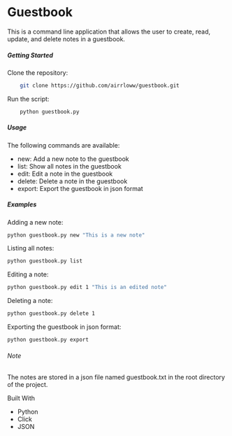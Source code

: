 # Guestbook
This is a command line application that allows the user to create, read, update, and delete notes in a guestbook.

##### Getting Started

Clone the repository:
```sh
	git clone https://github.com/airrloww/guestbook.git 
```

Run the script:
```sh
	python guestbook.py 
```

##### Usage
The following commands are available:
* new: Add a new note to the guestbook
* list: Show all notes in the guestbook
* edit: Edit a note in the guestbook
* delete: Delete a note in the guestbook
* export: Export the guestbook in json format

##### Examples
Adding a new note:
```sh
python guestbook.py new "This is a new note" 
```
Listing all notes:
```sh
python guestbook.py list
```
Editing a note:
```sh
python guestbook.py edit 1 "This is an edited note" 
```
Deleting a note:
```sh 
python guestbook.py delete 1 
```
Exporting the guestbook in json format:
```sh
python guestbook.py export 
```
###### Note
The notes are stored in a json file named guestbook.txt in the root directory of the project.

Built With
* Python
* Click
* JSON
